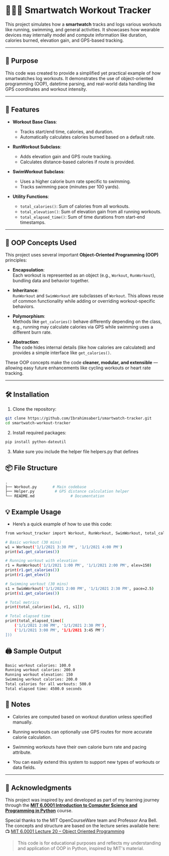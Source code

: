 # 🏃🏽‍♀️ Smartwatch Workout Tracker

This project simulates how a **smartwatch** tracks and logs various workouts like running, swimming, and general activities. It showcases how wearable devices may internally model and compute information like duration, calories burned, elevation gain, and GPS-based tracking.

---

## 🧠 Purpose

This code was created to provide a simplified yet practical example of how smartwatches log workouts. It demonstrates the use of object-oriented programming (OOP), datetime parsing, and real-world data handling like GPS coordinates and workout intensity.

---

## 🚀 Features

- **Workout Base Class**:  
  - Tracks start/end time, calories, and duration.  
  - Automatically calculates calories burned based on a default rate.

- **RunWorkout Subclass**:  
  - Adds elevation gain and GPS route tracking.  
  - Calculates distance-based calories if route is provided.

- **SwimWorkout Subclass**:  
  - Uses a higher calorie burn rate specific to swimming.  
  - Tracks swimming pace (minutes per 100 yards).

- **Utility Functions**:  
  - `total_calories()`: Sum of calories from all workouts.  
  - `total_elevation()`: Sum of elevation gain from all running workouts.  
  - `total_elapsed_time()`: Sum of time durations from start-end timestamps.

---

## 🧱 OOP Concepts Used

This project uses several important **Object-Oriented Programming (OOP)** principles:

- **Encapsulation**:  
  Each workout is represented as an object (e.g., `Workout`, `RunWorkout`), bundling data and behavior together.

- **Inheritance**:  
  `RunWorkout` and `SwimWorkout` are subclasses of `Workout`. This allows reuse of common functionality while adding or overriding workout-specific behaviors.

- **Polymorphism**:  
  Methods like `get_calories()` behave differently depending on the class, e.g., running may calculate calories via GPS while swimming uses a different burn rate.

- **Abstraction**:  
  The code hides internal details (like how calories are calculated) and provides a simple interface like `get_calories()`.

These OOP concepts make the code **cleaner, modular, and extensible** — allowing easy future enhancements like cycling workouts or heart rate tracking.

---

## 🛠 Installation

1. Clone the repository:

```bash
git clone https://github.com/Ibrahimsaber1/smartwatch-tracker.git
cd smartwatch-workout-tracker
```
2. Install required packages:

```bash
pip install python-dateutil
```
3. Make sure you include the helper file helpers.py that defines

## 📦 File Structure

```graphql
.
├── Workout.py       # Main codebase
├── Helper.py         # GPS distance calculation helper
└── README.md                # Documentation
```
## 💡 Example Usage

- Here’s a quick example of how to use this code:

```bash
from workout_tracker import Workout, RunWorkout, SwimWorkout, total_calories, total_elapsed_time

# Basic workout (30 mins)
w1 = Workout('1/1/2021 3:30 PM', '1/1/2021 4:00 PM')
print(w1.get_calories())

# Running workout with elevation
r1 = RunWorkout('1/1/2021 1:00 PM', '1/1/2021 2:00 PM', elev=150)
print(r1.get_calories())
print(r1.get_elev())

# Swimming workout (30 mins)
s1 = SwimWorkout('1/1/2021 2:00 PM', '1/1/2021 2:30 PM', pace=2.5)
print(s1.get_calories())

# Total metrics
print(total_calories([w1, r1, s1]))

# Total elapsed time
print(total_elapsed_time([
    ('1/1/2021 2:00 PM', '1/1/2021 2:30 PM'),
    ('1/1/2021 3:00 PM', '1/1/2021 3:45 PM')
]))

```
## 🖨 Sample Output
```bash
Basic workout calories: 100.0
Running workout calories: 200.0
Running workout elevation: 150
Swimming workout calories: 200.0
Total calories for all workouts: 500.0
Total elapsed time: 4500.0 seconds
```

## 📌 Notes

- Calories are computed based on workout duration unless specified manually.

- Running workouts can optionally use GPS routes for more accurate calorie calculation.

- Swimming workouts have their own calorie burn rate and pacing attribute.

- You can easily extend this system to support new types of workouts or data fields.

---

## 🙏 Acknowledgments

This project was inspired by and developed as part of my learning journey through the **[MIT 6.0001 Introduction to Computer Science and Programming in Python](https://ocw.mit.edu/courses/electrical-engineering-and-computer-science/6-0001-introduction-to-computer-science-and-programming-in-python-fall-2016/)** course.

Special thanks to the MIT OpenCourseWare team and Professor Ana Bell.  
The concepts and structure are based on the lecture series available here:  
📺 [MIT 6.0001 Lecture 20 – Object Oriented Programming](https://www.youtube.com/watch?v=-wyc5FwzkcM&list=PLUl4u3cNGP62A-ynp6v6-LGBCzeH3VAQB&index=20)

> This code is for educational purposes and reflects my understanding and application of OOP in Python, inspired by MIT's material.
